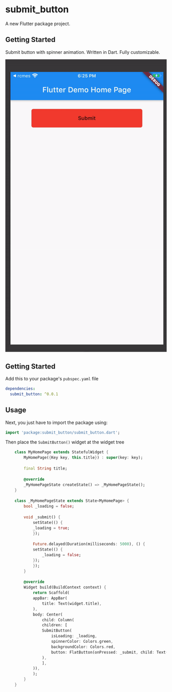 # submit_button

A new Flutter package project.

## Getting Started

Submit button with spinner animation. Written in Dart. Fully customizable.

![Screenshot](https://github.com/efikas/submit_button/blob/master/ezgif-7-04d64220d438.gif)
## Getting Started

Add this to your package's `pubspec.yaml` file

```yaml
dependencies:
  submit_button: ^0.0.1
```

## Usage

Next, you just have to import the package using:

```dart
import 'package:submit_button/submit_button.dart';
```

Then place the `SubmitButton()` widget at the widget tree

```dart
    class MyHomePage extends StatefulWidget {
        MyHomePage({Key key, this.title}) : super(key: key);

        final String title;

        @override
        _MyHomePageState createState() => _MyHomePageState();
    }

    class _MyHomePageState extends State<MyHomePage> {
        bool _loading = false;

        void _submit() {
            setState(() {
            _loading = true;
            });

            Future.delayed(Duration(milliseconds: 5000), () {
            setState(() {
                _loading = false;
            });
            });
        }

        @override
        Widget build(BuildContext context) {
            return Scaffold(
            appBar: AppBar(
                title: Text(widget.title),
            ),
            body: Center(
                child: Column(
                children: [
                SubmitButton(
                    isLoading: _loading,
                    spinnerColor: Colors.green,
                    backgroundColor: Colors.red,
                    button: FlatButton(onPressed: _submit, child: Text("Submit")),
                ),
                ],
            )),
            );
        }
    }

```
